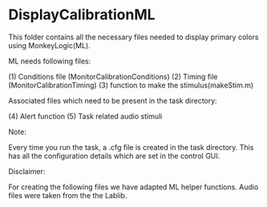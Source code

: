 # DisplayCalibrationML
This folder contains all the necessary files needed to display primary colors using MonkeyLogic(ML).

ML needs following files:

(1) Conditions file (MonitorCalibrationConditions)
(2) Timing file (MonitorCalibrationTiming)
(3) function to make the stimulus(makeStim.m)

Associated files which need to be present in the task directory:

(4) Alert function 
(5) Task related audio stimuli 

Note: 

Every time you run the task, a .cfg file is created in the task directory. This has all the configuration details 
which are set in the control GUI. 

Disclaimer: 

For creating the following files we have adapted ML helper functions. Audio files were taken from the the Lablib. 
